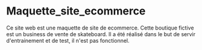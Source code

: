 # Maquette_site_ecommerce
Ce site web est une maquette de site de ecommerce.
Cette boutique fictive est un business de vente de skateboard.
Il a été réalisé dans le but de servir d'entrainement et de test, il n'est pas fonctionnel.
